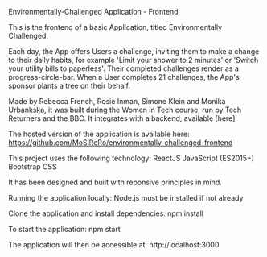 Environmentally-Challenged Application - Frontend

This is the frontend of a basic Application, titled Environmentally Challenged. 

Each day, the App offers Users a challenge, inviting them to make a change to their daily habits, for example 'Limit your shower to 2 minutes' or 'Switch your utility bills to paperless'. Their completed challenges render as a progress-circle-bar. When a User completes 21 challenges, the App's sponsor plants a tree on their behalf. 

Made by Rebecca French, Rosie Inman, Simone Klein and Monika Urbankska, it was built during the Women in Tech course, run by Tech Returners and the BBC. It integrates with a backend, available [here]

The hosted version of the application is available here: https://github.com/MoSiReRo/environmentally-challenged-frontend

This project uses the following technology:
ReactJS
JavaScript (ES2015+)
Bootstrap
CSS

It has been designed and built with reponsive principles in mind.

Running the application locally:
Node.js must be installed if not already

Clone the application and install dependencies:
npm install

To start the application:
npm start

The application will then be accessible at:
http://localhost:3000
